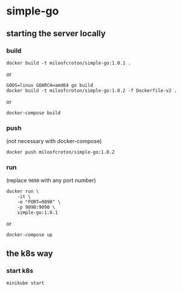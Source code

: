 # simple-go

## starting the server locally

### build

```shell
docker build -t miloofcroton/simple-go:1.0.1 .
```

or

```shell
GOOS=linux GOARCH=amd64 go build
docker build -t miloofcroton/simple-go:1.0.2 -f Dockerfile-v2 .
```

or

```shell
docker-compose build
```

### push

(not necessary with docker-compose)

```shell
docker push miloofcroton/simple-go:1.0.2
```

### run

(replace `9090` with any port number)

```shell
docker run \
    -it \
    -e "PORT=9090" \
    -p 9090:9090 \
    simple-go:1.0.1
```

or

```shell
docker-compose up
```


## the k8s way

### start k8s

```
minikube start
```

